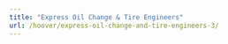 ```yaml
---
title: "Express Oil Change & Tire Engineers"
url: /hoover/express-oil-change-and-tire-engineers-3/
---
```

